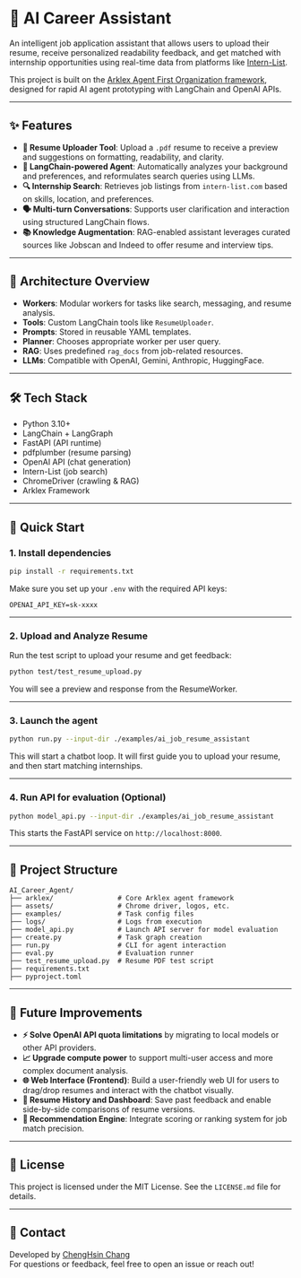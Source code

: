 # 🧠 AI Career Assistant

An intelligent job application assistant that allows users to upload their resume, receive personalized readability feedback, and get matched with internship opportunities using real-time data from platforms like [Intern-List](https://intern-list.com).

This project is built on the [Arklex Agent First Organization framework](https://github.com/arklex/Agent-First-Organization), designed for rapid AI agent prototyping with LangChain and OpenAI APIs.

---

## ✨ Features

- **📄 Resume Uploader Tool**: Upload a `.pdf` resume to receive a preview and suggestions on formatting, readability, and clarity.
- **🧠 LangChain-powered Agent**: Automatically analyzes your background and preferences, and reformulates search queries using LLMs.
- **🔍 Internship Search**: Retrieves job listings from `intern-list.com` based on skills, location, and preferences.
- **🗣️ Multi-turn Conversations**: Supports user clarification and interaction using structured LangChain flows.
- **📚 Knowledge Augmentation**: RAG-enabled assistant leverages curated sources like Jobscan and Indeed to offer resume and interview tips.

---

## 🧩 Architecture Overview

- **Workers**: Modular workers for tasks like search, messaging, and resume analysis.
- **Tools**: Custom LangChain tools like `ResumeUploader`.
- **Prompts**: Stored in reusable YAML templates.
- **Planner**: Chooses appropriate worker per user query.
- **RAG**: Uses predefined `rag_docs` from job-related resources.
- **LLMs**: Compatible with OpenAI, Gemini, Anthropic, HuggingFace.

---

## 🛠️ Tech Stack

- Python 3.10+
- LangChain + LangGraph
- FastAPI (API runtime)
- pdfplumber (resume parsing)
- OpenAI API (chat generation)
- Intern-List (job search)
- ChromeDriver (crawling & RAG)
- Arklex Framework

---

## 🚀 Quick Start

### 1. Install dependencies

```bash
pip install -r requirements.txt
```

Make sure you set up your `.env` with the required API keys:

```
OPENAI_API_KEY=sk-xxxx
```

---

### 2. Upload and Analyze Resume

Run the test script to upload your resume and get feedback:

```bash
python test/test_resume_upload.py
```

You will see a preview and response from the ResumeWorker.

---

### 3. Launch the agent

```bash
python run.py --input-dir ./examples/ai_job_resume_assistant
```

This will start a chatbot loop. It will first guide you to upload your resume, and then start matching internships.

---

### 4. Run API for evaluation (Optional)

```bash
python model_api.py --input-dir ./examples/ai_job_resume_assistant
```

This starts the FastAPI service on `http://localhost:8000`.

---

## 📂 Project Structure

```
AI_Career_Agent/
├── arklex/                # Core Arklex agent framework
├── assets/                # Chrome driver, logos, etc.
├── examples/              # Task config files
├── logs/                  # Logs from execution
├── model_api.py           # Launch API server for model evaluation
├── create.py              # Task graph creation
├── run.py                 # CLI for agent interaction
├── eval.py                # Evaluation runner
├── test_resume_upload.py  # Resume PDF test script
├── requirements.txt
├── pyproject.toml
```

---

## 🧭 Future Improvements

- **⚡ Solve OpenAI API quota limitations** by migrating to local models or other API providers.
- **📈 Upgrade compute power** to support multi-user access and more complex document analysis.
- **🌐 Web Interface (Frontend)**: Build a user-friendly web UI for users to drag/drop resumes and interact with the chatbot visually.
- **📁 Resume History and Dashboard**: Save past feedback and enable side-by-side comparisons of resume versions.
- **🎯 Recommendation Engine**: Integrate scoring or ranking system for job match precision.

---

## 📜 License

This project is licensed under the MIT License. See the `LICENSE.md` file for details.

---

## 🙋 Contact

Developed by [ChengHsin Chang](https://www.linkedin.com/in/cheng-hsinchang/)  
For questions or feedback, feel free to open an issue or reach out!
